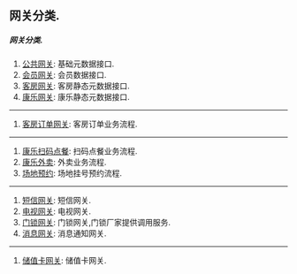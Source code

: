 ## 网关分类.

##### 网关分类.
1. [公共网关](gateway/commonGateWay.md): 基础元数据接口.
1. [会员网关](gateway/memberGateWay.md): 会员数据接口.
1. [客房网关](gateway/kfGateWay.md): 客房静态元数据接口.
1. [康乐网关](gateway/klGateWay.md): 康乐静态元数据接口.
----
1. [客房订单网关](gateway/kfOrderGateWay.md): 客房订单业务流程.
---
1. [康乐扫码点餐](gateway/klOrderDCGateWay.md): 扫码点餐业务流程.
1. [康乐外卖](gateway/klOrderWMGateWay.md): 外卖业务流程.
1. [场地预约](gateway/klOrderYYGateWay.md): 场地挂号预约流程.
---
1. [短信网关](gateway/smsGateWay.md): 短信网关.
1. [电视网关](gateway/tvGateWay.md): 电视网关.
1. [门锁网关](gateway/doorGateWay.md): 门锁网关,门锁厂家提供调用服务.
1. [消息网关](gateway/messageGateWay.md): 消息通知网关.
---
1. [储值卡网关](gateway/icCardGateWay.md): 储值卡网关.








